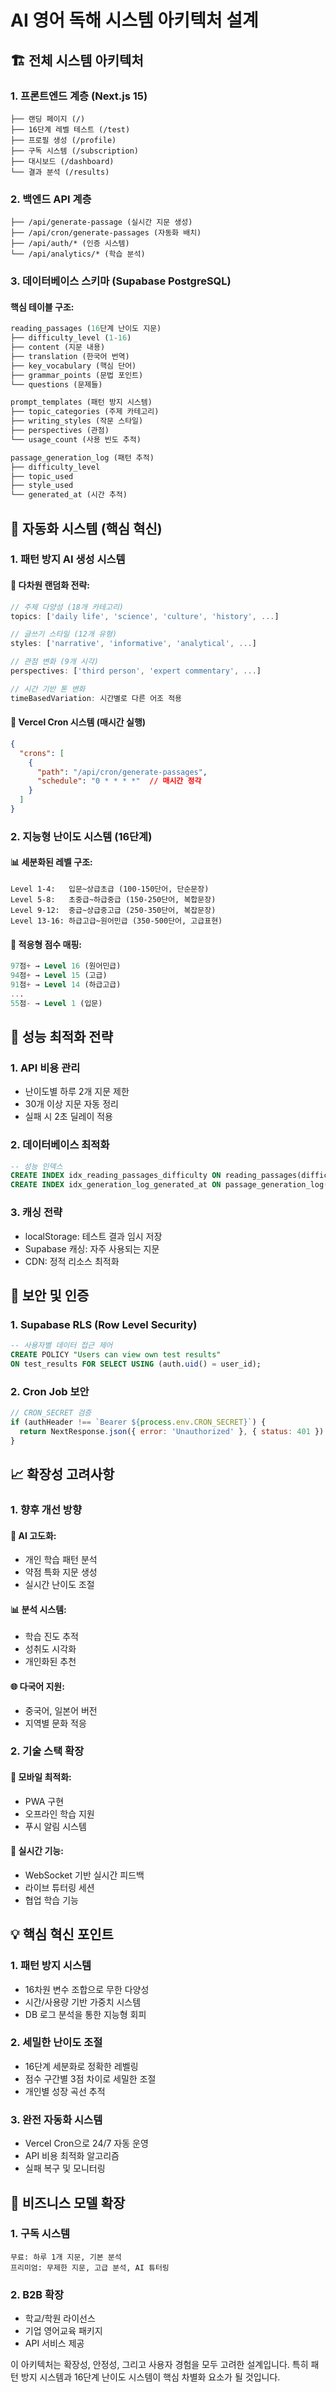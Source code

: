# AI 영어 독해 시스템 아키텍처 설계

## 🏗️ 전체 시스템 아키텍처

### 1. **프론트엔드 계층 (Next.js 15)**
```
├── 랜딩 페이지 (/)
├── 16단계 레벨 테스트 (/test)
├── 프로필 생성 (/profile)
├── 구독 시스템 (/subscription)
├── 대시보드 (/dashboard)
└── 결과 분석 (/results)
```

### 2. **백엔드 API 계층**
```
├── /api/generate-passage (실시간 지문 생성)
├── /api/cron/generate-passages (자동화 배치)
├── /api/auth/* (인증 시스템)
└── /api/analytics/* (학습 분석)
```

### 3. **데이터베이스 스키마 (Supabase PostgreSQL)**

#### 핵심 테이블 구조:
```sql
reading_passages (16단계 난이도 지문)
├── difficulty_level (1-16)
├── content (지문 내용)
├── translation (한국어 번역)
├── key_vocabulary (핵심 단어)
├── grammar_points (문법 포인트)
└── questions (문제들)

prompt_templates (패턴 방지 시스템)
├── topic_categories (주제 카테고리)
├── writing_styles (작문 스타일)
├── perspectives (관점)
└── usage_count (사용 빈도 추적)

passage_generation_log (패턴 추적)
├── difficulty_level
├── topic_used
├── style_used
└── generated_at (시간 추적)
```

## 🔄 **자동화 시스템 (핵심 혁신)**

### 1. **패턴 방지 AI 생성 시스템**

#### 🎯 **다차원 랜덤화 전략:**
```javascript
// 주제 다양성 (18개 카테고리)
topics: ['daily life', 'science', 'culture', 'history', ...]

// 글쓰기 스타일 (12개 유형)  
styles: ['narrative', 'informative', 'analytical', ...]

// 관점 변화 (9개 시각)
perspectives: ['third person', 'expert commentary', ...]

// 시간 기반 톤 변화
timeBasedVariation: 시간별로 다른 어조 적용
```

#### 🔄 **Vercel Cron 시스템 (매시간 실행)**
```json
{
  "crons": [
    {
      "path": "/api/cron/generate-passages",
      "schedule": "0 * * * *"  // 매시간 정각
    }
  ]
}
```

### 2. **지능형 난이도 시스템 (16단계)**

#### 📊 **세분화된 레벨 구조:**
```
Level 1-4:   입문~상급초급 (100-150단어, 단순문장)
Level 5-8:   초중급~하급중급 (150-250단어, 복합문장)  
Level 9-12:  중급~상급중고급 (250-350단어, 복잡문장)
Level 13-16: 하급고급~원어민급 (350-500단어, 고급표현)
```

#### 🎯 **적응형 점수 매핑:**
```sql
97점+ → Level 16 (원어민급)
94점+ → Level 15 (고급)
91점+ → Level 14 (하급고급)
...
55점- → Level 1 (입문)
```

## 🚀 **성능 최적화 전략**

### 1. **API 비용 관리**
- 난이도별 하루 2개 지문 제한
- 30개 이상 지문 자동 정리
- 실패 시 2초 딜레이 적용

### 2. **데이터베이스 최적화**
```sql
-- 성능 인덱스
CREATE INDEX idx_reading_passages_difficulty ON reading_passages(difficulty_level);
CREATE INDEX idx_generation_log_generated_at ON passage_generation_log(generated_at);
```

### 3. **캐싱 전략**
- localStorage: 테스트 결과 임시 저장
- Supabase 캐싱: 자주 사용되는 지문
- CDN: 정적 리소스 최적화

## 🔐 **보안 및 인증**

### 1. **Supabase RLS (Row Level Security)**
```sql
-- 사용자별 데이터 접근 제어
CREATE POLICY "Users can view own test results" 
ON test_results FOR SELECT USING (auth.uid() = user_id);
```

### 2. **Cron Job 보안**
```javascript
// CRON_SECRET 검증
if (authHeader !== `Bearer ${process.env.CRON_SECRET}`) {
  return NextResponse.json({ error: 'Unauthorized' }, { status: 401 })
}
```

## 📈 **확장성 고려사항**

### 1. **향후 개선 방향**

#### 🤖 **AI 고도화:**
- 개인 학습 패턴 분석
- 약점 특화 지문 생성  
- 실시간 난이도 조절

#### 📊 **분석 시스템:**
- 학습 진도 추적
- 성취도 시각화
- 개인화된 추천

#### 🌐 **다국어 지원:**
- 중국어, 일본어 버전
- 지역별 문화 적응

### 2. **기술 스택 확장**

#### 📱 **모바일 최적화:**
- PWA 구현
- 오프라인 학습 지원
- 푸시 알림 시스템

#### 🔄 **실시간 기능:**
- WebSocket 기반 실시간 피드백
- 라이브 튜터링 세션
- 협업 학습 기능

## 💡 **핵심 혁신 포인트**

### 1. **패턴 방지 시스템**
- 16차원 변수 조합으로 무한 다양성
- 시간/사용량 기반 가중치 시스템
- DB 로그 분석을 통한 지능형 회피

### 2. **세밀한 난이도 조절**
- 16단계 세분화로 정확한 레벨링
- 점수 구간별 3점 차이로 세밀한 조절
- 개인별 성장 곡선 추적

### 3. **완전 자동화 시스템**
- Vercel Cron으로 24/7 자동 운영
- API 비용 최적화 알고리즘
- 실패 복구 및 모니터링

## 🎯 **비즈니스 모델 확장**

### 1. **구독 시스템**
```
무료: 하루 1개 지문, 기본 분석
프리미엄: 무제한 지문, 고급 분석, AI 튜터링
```

### 2. **B2B 확장**
- 학교/학원 라이선스
- 기업 영어교육 패키지
- API 서비스 제공

이 아키텍처는 확장성, 안정성, 그리고 사용자 경험을 모두 고려한 설계입니다. 특히 패턴 방지 시스템과 16단계 난이도 시스템이 핵심 차별화 요소가 될 것입니다.